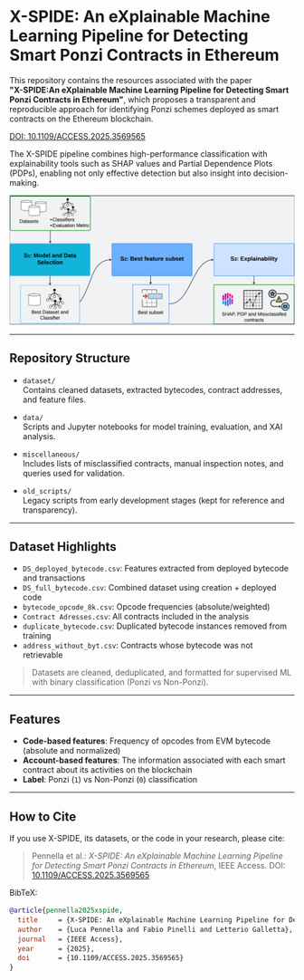 # X-SPIDE: An eXplainable Machine Learning Pipeline for Detecting Smart Ponzi Contracts in Ethereum

This repository contains the resources associated with the paper  
**"X-SPIDE:An eXplainable Machine Learning Pipeline for Detecting Smart Ponzi Contracts in Ethereum"**, which proposes a transparent and reproducible approach for identifying Ponzi schemes deployed as smart contracts on the Ethereum blockchain.

[DOI: 10.1109/ACCESS.2025.3569565](https://doi.org/10.1109/ACCESS.2025.3569565)

The X-SPIDE pipeline combines high-performance classification with explainability tools such as SHAP values and Partial Dependence Plots (PDPs), enabling not only effective detection but also insight into decision-making.

![X-SPIDE Pipeline Overview](miscellaneous/x-spide-pipeline.png)


---

## Repository Structure

- `dataset/`  
  Contains cleaned datasets, extracted bytecodes, contract addresses, and feature files.

- `data/`  
  Scripts and Jupyter notebooks for model training, evaluation, and XAI analysis.

- `miscellaneous/`  
  Includes lists of misclassified contracts, manual inspection notes, and queries used for validation.

- `old_scripts/`  
  Legacy scripts from early development stages (kept for reference and transparency).
---

## Dataset Highlights

- `DS_deployed_bytecode.csv`: Features extracted from deployed bytecode and transactions  
- `DS_full_bytecode.csv`: Combined dataset using creation + deployed code  
- `bytecode_opcode_8k.csv`: Opcode frequencies (absolute/weighted)  
- `Contract Adresses.csv`: All contracts included in the analysis  
- `duplicate_bytecode.csv`: Duplicated bytecode instances removed from training  
- `address_without_byt.csv`: Contracts whose bytecode was not retrievable  

> Datasets are cleaned, deduplicated, and formatted for supervised ML with binary classification (Ponzi vs Non-Ponzi).

---

## Features

- **Code-based features**: Frequency of opcodes from EVM bytecode (absolute and normalized)  
- **Account-based features**: The information associated with each smart contract about its
activities on the blockchain 
- **Label**: Ponzi (`1`) vs Non-Ponzi (`0`) classification  

---

## How to Cite

If you use X-SPIDE, its datasets, or the code in your research, please cite:

> Pennella et al.: *X-SPIDE: An eXplainable Machine Learning Pipeline for Detecting Smart Ponzi Contracts in Ethereum*, IEEE Access.
> DOI: [10.1109/ACCESS.2025.3569565](https://doi.org/10.1109/ACCESS.2025.3569565)

BibTeX:
```bibtex
@article{pennella2025xspide,
  title     = {X-SPIDE: An eXplainable Machine Learning Pipeline for Detecting Smart Ponzi Contracts in Ethereum},
  author    = {Luca Pennella and Fabio Pinelli and Letterio Galletta},
  journal   = {IEEE Access},
  year      = {2025},
  doi       = {10.1109/ACCESS.2025.3569565}
}






